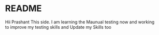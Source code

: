 # README
Hii 
Prashant This side. I am learning the Maunual testing now and working to improve my testing skills and Update my Skills too
